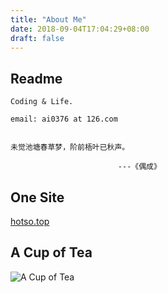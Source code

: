 ```yaml
---
title: "About Me"
date: 2018-09-04T17:04:29+08:00
draft: false
---
```

## Readme


    Coding & Life.

    email: ai0376 at 126.com


    未觉池塘春草梦，阶前梧叶已秋声。

                            ---《偶成》


## One Site 

[hotso.top](http://hotso.top/)


## A Cup of Tea

![A Cup of Tea](/reward/wechat.png)